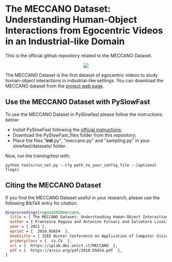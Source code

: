 # The MECCANO Dataset: Understanding Human-Object Interactions from Egocentric Videos in an Industrial-like Domain

This is the official github repository related to the MECCANO Dataset.

<div align="center">
  <img src="images/MECCANO.gif"/>
</div>

The MECCANO Dataset is the first dataset of egocentric videos to study human-object interactions in industrial-like settings. You can download the MECCANO dataset from the [project web page](https://iplab.dmi.unict.it/MECCANO/).

## Use the MECCANO Dataset with PySlowFast
To use the MECCANO Dataset in PySlowfast please follow the instructions below:

* Install PySlowFast following the [official instructions](https://github.com/facebookresearch/SlowFast/blob/master/INSTALL.md);
* Download the PySlowFast_files folder from this repository;
* Place the files "__init__.py", "meccano.py" and "sampling.py" in your slowfast/datasets/ folder.

Now, run the training/test with:
```
python tools/run_net.py --cfg path_to_your_config_file --[optional flags]
```
## Citing the MECCANO Dataset
If you find the MECCANO Dataset useful in your research, please use the following BibTeX entry for citation.
```BibTeX
@inproceedings{ragusa2020meccano,
  title = { The MECCANO Dataset: Understanding Human-Object Interactions from Egocentric Videos in an Industrial-like Domain },
  author = { Francesco Ragusa and Antonino Furnari and Salvatore Livatino and Giovanni Maria Farinella },
  year = { 2021 },
  eprint = {  2010.05654  },
  booktitle = { IEEE Winter Conference on Application of Computer Vision (WACV) },
  primaryclass = {  cs.CV  },
  url = {  https://iplab.dmi.unict.it/MECCANO  },
  pdf = {  https://arxiv.org/pdf/2010.05654.pdf  },
}
```
